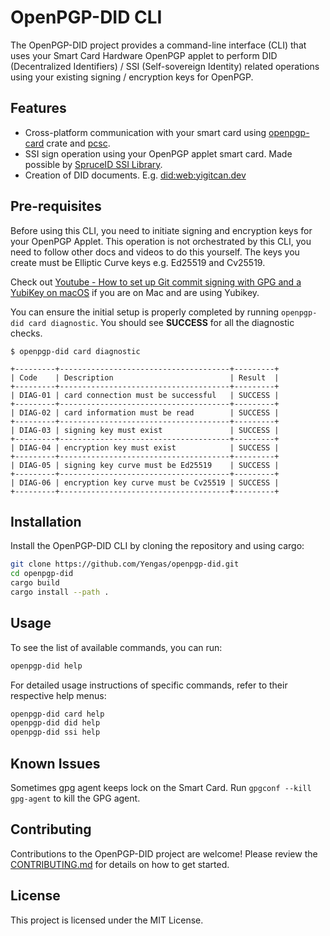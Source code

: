 # OpenPGP-DID CLI

The OpenPGP-DID project provides a command-line interface (CLI) that uses your Smart Card Hardware OpenPGP applet to perform DID (Decentralized Identifiers) / SSI (Self-sovereign Identity) related operations using your existing signing / encryption keys for OpenPGP.

## Features

- Cross-platform communication with your smart card using [openpgp-card](https://crates.io/crates/openpgp-card) crate and [pcsc](https://crates.io/crates/openpgp-card-pcsc).
- SSI sign operation using your OpenPGP applet smart card. Made possible by [SpruceID SSI Library](https://github.com/spruceid/ssi).
- Creation of DID documents. E.g. [did:web:yigitcan.dev](https://yigitcan.dev/.well-known/did.json)

## Pre-requisites

Before using this CLI, you need to initiate signing and encryption keys for your OpenPGP Applet. This operation is not orchestrated by this CLI, you need to follow other docs and videos to do this yourself. The keys you create must be Elliptic Curve keys e.g. Ed25519 and Cv25519.

Check out [Youtube - How to set up Git commit signing with GPG and a YubiKey on macOS](https://www.youtube.com/watch?v=7LuMTyhFA-g) if you are on Mac and are using Yubikey.

You can ensure the initial setup is properly completed by running `openpgp-did card diagnostic`. You should see **SUCCESS** for all the diagnostic checks.

```
$ openpgp-did card diagnostic 

+---------+--------------------------------------+---------+
| Code    | Description                          | Result  |
+---------+--------------------------------------+---------+
| DIAG-01 | card connection must be successful   | SUCCESS |
+---------+--------------------------------------+---------+
| DIAG-02 | card information must be read        | SUCCESS |
+---------+--------------------------------------+---------+
| DIAG-03 | signing key must exist               | SUCCESS |
+---------+--------------------------------------+---------+
| DIAG-04 | encryption key must exist            | SUCCESS |
+---------+--------------------------------------+---------+
| DIAG-05 | signing key curve must be Ed25519    | SUCCESS |
+---------+--------------------------------------+---------+
| DIAG-06 | encryption key curve must be Cv25519 | SUCCESS |
+---------+--------------------------------------+---------+
```

## Installation

Install the OpenPGP-DID CLI by cloning the repository and using cargo:

```bash
git clone https://github.com/Yengas/openpgp-did.git
cd openpgp-did
cargo build
cargo install --path .
```

## Usage

To see the list of available commands, you can run:

```bash
openpgp-did help
```

For detailed usage instructions of specific commands, refer to their respective help menus:

```bash
openpgp-did card help
openpgp-did did help
openpgp-did ssi help
```

## Known Issues

Sometimes gpg agent keeps lock on the Smart Card. Run `gpgconf --kill gpg-agent` to kill the GPG agent.

## Contributing

Contributions to the OpenPGP-DID project are welcome! Please review the [CONTRIBUTING.md](./CONTRIBUTING.md) for details on how to get started.

## License

This project is licensed under the MIT License.